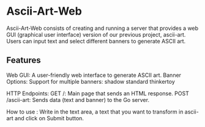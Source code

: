 # Ascii-Art-Web

Ascii-Art-Web consists of creating and running a server that provides a web GUI (graphical user interface) version of our previous project, ascii-art. Users can input text and select different banners to generate ASCII art.

## Features
Web GUI: A user-friendly web interface to generate ASCII art.
Banner Options: Support for multiple banners:
    shadow
    standard
    thinkertoy

HTTP Endpoints:
GET /: Main page that sends an HTML response.
POST /ascii-art: Sends data (text and banner) to the Go server.

How to use :
Write in the text area, a text that you want to transform in ascii-art and click on Submit button.